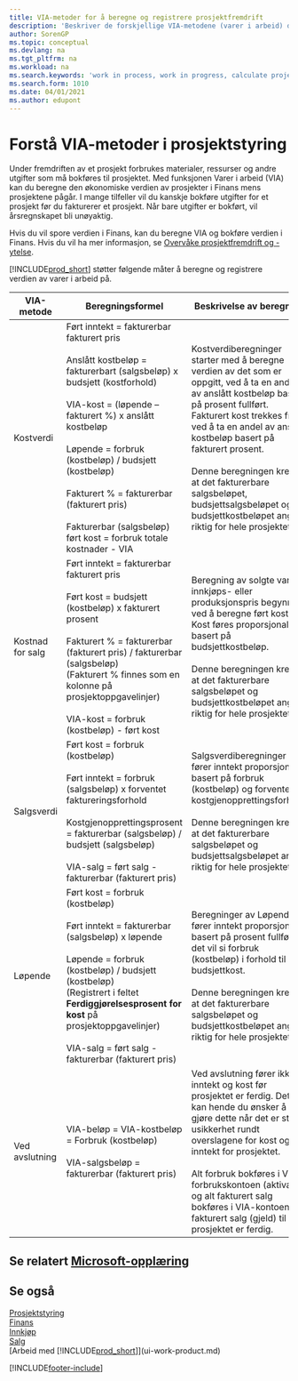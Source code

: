 ```yaml
---
title: VIA-metoder for å beregne og registrere prosjektfremdrift
description: 'Beskriver de forskjellige VIA-metodene (varer i arbeid) du kan bruke til å bokføre, overvåke og beregne økonomiske opplysninger for prosjekter som pågår.'
author: SorenGP
ms.topic: conceptual
ms.devlang: na
ms.tgt_pltfrm: na
ms.workload: na
ms.search.keywords: 'work in process, work in progress, calculate project WIP'
ms.search.form: 1010
ms.date: 04/01/2021
ms.author: edupont
---
```

# <a name="understanding-wip-methods-in-project-management"></a><a name="understanding-wip-methods-in-project-management"></a><a name="understanding-wip-methods-in-project-management"></a>Forstå VIA-metoder i prosjektstyring

Under fremdriften av et prosjekt forbrukes materialer, ressurser og andre utgifter som må bokføres til prosjektet. Med funksjonen Varer i arbeid (VIA) kan du beregne den økonomiske verdien av prosjekter i Finans mens prosjektene pågår. I mange tilfeller vil du kanskje bokføre utgifter for et prosjekt før du fakturerer et prosjekt. Når bare utgifter er bokført, vil årsregnskapet bli unøyaktig.

Hvis du vil spore verdien i Finans, kan du beregne VIA og bokføre verdien i Finans. Hvis du vil ha mer informasjon, se [Overvåke prosjektfremdrift og -ytelse](projects-how-monitor-progress-performance.md).

[!INCLUDE[prod_short](includes/prod_short.md)] støtter følgende måter å beregne og registrere verdien av varer i arbeid på.

| VIA-metode | Beregningsformel | Beskrivelse av beregning |
| --- | --- | --- |
| Kostverdi |Ført inntekt = fakturerbar fakturert pris<br /><br /> Anslått kostbeløp = fakturerbart (salgsbeløp) x budsjett (kostforhold)<br /><br /> VIA-kost = (løpende – fakturert %) x anslått kostbeløp<br /><br /> Løpende = forbruk (kostbeløp) / budsjett (kostbeløp)<br /><br />Fakturert % = fakturerbar (fakturert pris)<br /><br /> Fakturerbar (salgsbeløp) ført kost = forbruk totale kostnader - VIA |Kostverdiberegninger starter med å beregne verdien av det som er oppgitt, ved å ta en andel av anslått kostbeløp basert på prosent fullført. Fakturert kost trekkes fra ved å ta en andel av anslått kostbeløp basert på fakturert prosent.<br /><br />Denne beregningen krever at det fakturerbare salgsbeløpet, budsjettsalgsbeløpet og budsjettkostbeløpet angis riktig for hele prosjektet. |
| Kostnad for salg |Ført inntekt = fakturerbar fakturert pris<br /><br /> Ført kost = budsjett (kostbeløp) x fakturert prosent<br /><br /> Fakturert % = fakturerbar (fakturert pris) / fakturerbar (salgsbeløp)<br /> (Fakturert % finnes som en kolonne på prosjektoppgavelinjer)<br /><br /> VIA-kost = forbruk (kostbeløp) - ført kost |Beregning av solgte varers innkjøps- eller produksjonspris begynner ved å beregne ført kost. Kost føres proporsjonalt basert på budsjettkostbeløp.<br /><br /> Denne beregningen krever at det fakturerbare salgsbeløpet og budsjettkostbeløpet angis riktig for hele prosjektet. |
| Salgsverdi |Ført kost = forbruk (kostbeløp)<br /><br /> Ført inntekt = forbruk (salgsbeløp) x forventet faktureringsforhold<br /><br /> Kostgjenopprettingsprosent = fakturerbar (salgsbeløp) / budsjett (salgsbeløp)<br /><br /> VIA-salg = ført salg - fakturerbar (fakturert pris) |Salgsverdiberegninger fører inntekt proporsjonalt basert på forbruk (kostbeløp) og forventet kostgjenopprettingsforhold.<br /><br /> Denne beregningen krever at det fakturerbare salgsbeløpet og budsjettsalgsbeløpet angis riktig for hele prosjektet. |
| Løpende |Ført kost = forbruk (kostbeløp)<br /><br /> Ført inntekt = fakturerbar (salgsbeløp) x løpende<br /><br /> Løpende = forbruk (kostbeløp) / budsjett (kostbeløp)<br /> (Registrert i feltet **Ferdiggjørelsesprosent for kost** på prosjektoppgavelinjer)<br /><br /> VIA-salg = ført salg - fakturerbar (fakturert pris) |Beregninger av Løpende fører inntekt proporsjonalt basert på prosent fullført, det vil si forbruk (kostbeløp) i forhold til budsjettkost.<br /><br /> Denne beregningen krever at det fakturerbare salgsbeløpet og budsjettkostbeløpet angis riktig for hele prosjektet. |
| Ved avslutning |VIA-beløp = VIA-kostbeløp = Forbruk (kostbeløp)<br /><br /> VIA-salgsbeløp = fakturerbar (fakturert pris) |Ved avslutning fører ikke inntekt og kost før prosjektet er ferdig. Det kan hende du ønsker å gjøre dette når det er stor usikkerhet rundt overslagene for kost og inntekt for prosjektet.<br /><br /> Alt forbruk bokføres i VIA-forbrukskontoen (aktiva), og alt fakturert salg bokføres i VIA-kontoen for fakturert salg (gjeld) til prosjektet er ferdig. |

## <a name="see-related-microsoft-training"></a><a name="see-related-microsoft-training"></a><a name="see-related-microsoft-training"></a>Se relatert [Microsoft-opplæring](/training/paths/calculate-post-job-wip/)

## <a name="see-also"></a><a name="see-also"></a><a name="see-also"></a>Se også

[Prosjektstyring](projects-manage-projects.md)  
[Finans](finance.md)  
[Innkjøp](purchasing-manage-purchasing.md)  
[Salg](sales-manage-sales.md)  
[Arbeid med [!INCLUDE[prod_short](includes/prod_short.md)]](ui-work-product.md)  


[!INCLUDE[footer-include](includes/footer-banner.md)]
